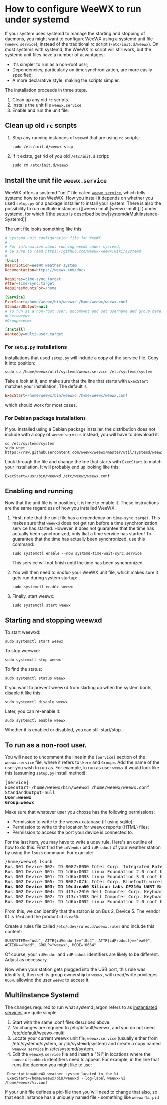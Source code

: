 # How to configure WeeWX to run under systemd

If your system uses systemd to manage the starting and stopping of daemons, you might want to configure WeeWX
using a systemd unit file (`weewx.service`), instead of the traditional rc script
(`/etc/init.d/weewx`).  On most systems with systemd, the WeeWX rc script will still work, but
the systemd unit files have a number of advantages:
 - It's simpler to run as a non-root user;
 - Dependencies, particularly on time synchronization, are more easily specified;
 - A more declarative style, making the scripts simpler.

The installation proceeds in three steps.
1. Clean up any old `rc` scripts.
2. Installs the unit file `weewx.service`
3. Enable and run the unit file.

## Clean up old `rc` scripts

1. Stop any running instances of `weewxd` that are using `rc` scripts:

    ```shell
   sudo /etc/init.d/weewx stop
    ```
 
2. If it exists, get rid of you old `/etc/init.d` script:
    ```shell
    sudo rm /etc/init.d/weewx
   ```    

## Install the unit file `weewx.service`

WeeWX offers a systemd "unit" file called
[`weewx.service`](https://github.com/weewx/weewx/blob/master/util/systemd/weewx.service), which
tells systemd how to run WeeWX. How you install it depends on whether you used `setup.py` or a package installer 
to install your system.
There is also the possibility to run multiple instances ([[weewx-multi|weewx-multi]] ) under systemd,
for which [[the setup is described below|systemd#MultiInstance-Systemd]]

The unit file looks something like this:

```ini
# systemd unit configuration file for WeeWX
#
# For information about running WeeWX under systemd,
# be sure to read https://github.com/weewx/weewx/wiki/systemd
#
[Unit]
Description=WeeWX weather system
Documentation=https://weewx.com/docs

Requires=time-sync.target
After=time-sync.target
RequiresMountsFor=/home

[Service]
ExecStart=/home/weewx/bin/weewxd /home/weewx/weewx.conf
StandardOutput=null
# To run as a non-root user, uncomment and set username and group here:
#User=weewx
#Group=weewx

[Install]
WantedBy=multi-user.target
```

### For `setup.py` installations

Installations that used `setup.py` will include a copy of the service file. Copy it into position:

```shell
sudo cp /home/weewx/util/systemd/weewx.service /etc/systemd/system
```

Take a look at it, and make sure that the line that starts with `ExecStart` matches your installation. The default
is
```ini
ExecStart=/home/weewx/bin/weewxd /home/weewx/weewx.conf
```
which should work for most cases.

### For Debian package installations
If you installed using a Debian package installer, the distribution does not include with a copy of 
`weewx.service`. Instead, you will have to download it:

```
cd /etc/systemd/system
sudo wget https://raw.githubusercontent.com/weewx/weewx/master/util/systemd/weewx.service 
```

Look through the file and change the line that starts with `ExecStart` to match your installation. It will
probably end up looking like this:

```
ExecStart=/usr/bin/weewxd /etc/weewx/weewx.conf
```
 
## Enabling and running
Now that the unit file is in position, it is time to enable it. These instructions are the same
regardless of how you installed WeeWX.

1. First, note that the unit file has a dependency on `time-sync.target`. This makes sure that `weewxd` does not get run
before a time synchronization service has started. However, it does not guarantee that the time has actually been
synchronized, only that a time service has started! To guarantee that the time has actually been synchronized,
use this command:

    ```shell
    sudo systemctl enable --now systemd-time-wait-sync.service
    ```

    This service will not finish until the time has been synchronized. 

2. You will then need to *enable* your WeeWX unit file, which makes sure it gets run during system startup:
    ```shell
    sudo systemctl enable weewx
    ```

3. Finally, start weewx:
    ```shell
    sudo systemctl start weewx
    ```

## Starting and stopping weewxd

To start weewxd:

    sudo systemctl start weewx

To stop weewxd:

    sudo systemctl stop weewx

To find the status:

    sudo systemctl status weewx

If you want to prevent weewxd from starting up when the system boots, disable it like this:

    sudo systemctl disable weewx

Later, you can re-enable it:

    sudo systemctl enable weewx

Whether it is enabled or disabled, you can still start/stop.

## To run as a non-root user.

You will need to uncomment the lines in the `[Service]` section of the `weewx.service` file,
where it refers to `User=` and `Group=`. Add the name of the user you wish to run as. For example,
to run as user `weewx` it would look like this (assuming `setup.py` install method):

<pre>
[Service]
ExecStart=/home/weewx/bin/weewxd /home/weewx/weewx.conf
StandardOutput=null
<b>User=weewx
Group=weewx</b>
</pre>

Make sure that whatever user you choose has the following permissions: 
- Permission to write to the weewx database (if using sqlite);
- Permission to write to the location for weewx reports (HTML) files;
- Permission to access the port your device is connected to. 
 
For the last item, you may have to write a udev rule. Here's an outline of how to do this.
First find the `idVendor` and `idProduct` of your weather station by using the `lsusb` command. For example:

<pre>
/home/weewx$ lsusb
Bus 001 Device 002: ID 8087:8000 Intel Corp. Integrated Rate Matching Hub
Bus 001 Device 001: ID 1d6b:0002 Linux Foundation 2.0 root hub
Bus 003 Device 001: ID 1d6b:0003 Linux Foundation 3.0 root hub
Bus 002 Device 005: ID 8087:07dc Intel Corp. Bluetooth wireless interface
<b>Bus 002 Device 003: ID 10c4:ea60 Silicon Labs CP210x UART Bridge</b>
Bus 002 Device 004: ID 413c:2010 Dell Computer Corp. Keyboard
Bus 002 Device 002: ID 413c:1003 Dell Computer Corp. Keyboard Hub
Bus 002 Device 001: ID 1d6b:0002 Linux Foundation 2.0 root hub
</pre>

From this, we can identify that the station is on Bus 2, Device 5. The vendor ID is `10c4` and the product id is 
`ea60`.

Create a rules file called `/etc/udev/rules.d/weewx.rules` and include this content:

```
SUBSYSTEM=="usb", ATTR{idVendor}=="10c4", ATTR{idProduct}=="ea60", ACTION=="add", GROUP="weewx", MODE="0664"
```

Of course, your `idVendor` and `idProduct` identifiers are likely to be different. Adjust as necessary.

Now when your station gets plugged into the USB port, this rule was identify it, then set its group ownership to
`weewx`, with read/write privileges `0664`, allowing the user `weewx` to access it.

## MultiInstance Systemd
The changes required to run what systemd jargon refers to as [instantiated services](http://0pointer.de/blog/projects/instances.html)
are quite simple.
1. Start with the same .conf files described above.
2. No changes are required to /etc/default/weewx, and you do not need /etc/default/weewx-multi
3. Locate your current weewx unit file, `weewx.service` (usually either from /etc/systemd/system, or /lib/systemd/system) and create a copy named `weewx@.service` in /etc/systemd/system.
4. Edit the `weewx@.service` file and insert a "%i" in locations where the `house` or `paddock` identifiers need to appear.  For example, in the line that runs the daemon you might like to use:
```
 Description=WeeWX weather system located in the %i
 ExecStart=/home/weewx/bin/weewxd --log-label weewx-%i /home/weewx/%i.conf
```
If your unit file defines a pid-file then you will need to change that also, so that each instance has a uniquely named file - something like `weewx-%i.pid`
